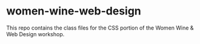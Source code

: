 # women-wine-web-design

This repo contains the class files for the CSS portion of the Women Wine & Web Design workshop.
